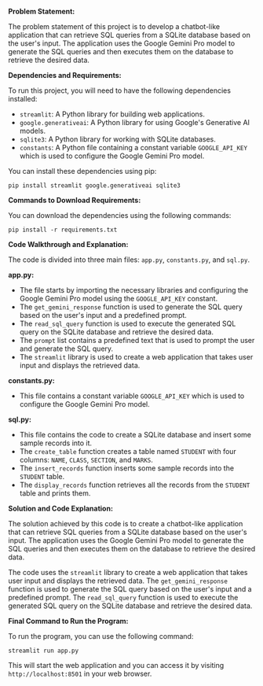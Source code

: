**Problem Statement:**

The problem statement of this project is to develop a chatbot-like application that can retrieve SQL queries from a SQLite database based on the user's input. The application uses the Google Gemini Pro model to generate the SQL queries and then executes them on the database to retrieve the desired data.

**Dependencies and Requirements:**

To run this project, you will need to have the following dependencies installed:

* `streamlit`: A Python library for building web applications.
* `google.generativeai`: A Python library for using Google's Generative AI models.
* `sqlite3`: A Python library for working with SQLite databases.
* `constants`: A Python file containing a constant variable `GOOGLE_API_KEY` which is used to configure the Google Gemini Pro model.

You can install these dependencies using pip:
```
pip install streamlit google.generativeai sqlite3
```
**Commands to Download Requirements:**

You can download the dependencies using the following commands:
```
pip install -r requirements.txt
```
**Code Walkthrough and Explanation:**

The code is divided into three main files: `app.py`, `constants.py`, and `sql.py`.

**app.py:**

* The file starts by importing the necessary libraries and configuring the Google Gemini Pro model using the `GOOGLE_API_KEY` constant.
* The `get_gemini_response` function is used to generate the SQL query based on the user's input and a predefined prompt.
* The `read_sql_query` function is used to execute the generated SQL query on the SQLite database and retrieve the desired data.
* The `prompt` list contains a predefined text that is used to prompt the user and generate the SQL query.
* The `streamlit` library is used to create a web application that takes user input and displays the retrieved data.

**constants.py:**

* This file contains a constant variable `GOOGLE_API_KEY` which is used to configure the Google Gemini Pro model.

**sql.py:**

* This file contains the code to create a SQLite database and insert some sample records into it.
* The `create_table` function creates a table named `STUDENT` with four columns: `NAME`, `CLASS`, `SECTION`, and `MARKS`.
* The `insert_records` function inserts some sample records into the `STUDENT` table.
* The `display_records` function retrieves all the records from the `STUDENT` table and prints them.

**Solution and Code Explanation:**

The solution achieved by this code is to create a chatbot-like application that can retrieve SQL queries from a SQLite database based on the user's input. The application uses the Google Gemini Pro model to generate the SQL queries and then executes them on the database to retrieve the desired data.

The code uses the `streamlit` library to create a web application that takes user input and displays the retrieved data. The `get_gemini_response` function is used to generate the SQL query based on the user's input and a predefined prompt. The `read_sql_query` function is used to execute the generated SQL query on the SQLite database and retrieve the desired data.

**Final Command to Run the Program:**

To run the program, you can use the following command:
```
streamlit run app.py
```
This will start the web application and you can access it by visiting `http://localhost:8501` in your web browser.
